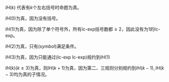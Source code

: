 $IH(k)$ 代表有$k$个左右括号时命题为真。

$IH(0)$为真，因为没有括号。

$IH(1)$为真，因为除了单个符号外，所有lc-exp括号数都$\ge 2$，因此没有为1的lc-exp。

$IH(2)$为真，只有$(symbol)$满足条件。

$IH(3)$为真，因为只能通过(lc-exp lc-exp)规约到$IH(1)$

$IH(k)(k\ge3)$为真，则$IH(k+1)$为真，因为第二、三规则分别规约到$IH(k-1),IH(k-3)$均为真的子情况。

